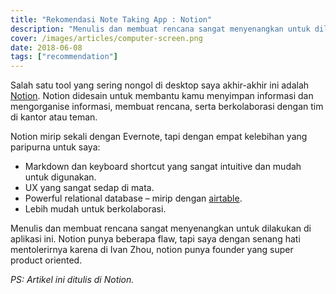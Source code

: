 ```yaml
---
title: "Rekomendasi Note Taking App : Notion"
description: "Menulis dan membuat rencana sangat menyenangkan untuk dilakukan di aplikasi ini."
cover: /images/articles/computer-screen.png
date: 2018-06-08
tags: ["recommendation"]
---
```


Salah satu tool yang sering nongol di desktop saya akhir-akhir ini adalah [Notion](http://notion.so/). Notion didesain untuk membantu kamu menyimpan informasi dan mengorganise informasi, membuat rencana, serta berkolaborasi dengan tim di kantor atau teman.

Notion mirip sekali dengan Evernote, tapi dengan empat kelebihan yang paripurna untuk saya:

- Markdown dan keyboard shortcut yang sangat intuitive dan mudah untuk digunakan.
- UX yang sangat sedap di mata.
- Powerful relational database – mirip dengan [airtable](http://airtable.com/).
- Lebih mudah untuk berkolaborasi.

Menulis dan membuat rencana sangat menyenangkan untuk dilakukan di aplikasi ini. Notion punya beberapa flaw, tapi saya dengan senang hati mentolerirnya karena di Ivan Zhou, notion punya founder yang super product oriented.

*PS: Artikel ini ditulis di Notion.*